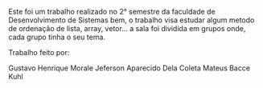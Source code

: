 Este foi um trabalho realizado no 2° semestre da faculdade de Desenvolvimento de Sistemas
bem, o trabalho visa estudar algum metodo de ordenação de lista, array, vetor... 
a sala foi dividida em grupos onde, cada grupo tinha o seu tema.

Trabalho feito por:

Gustavo Henrique Morale
Jeferson Aparecido Dela Coleta
Mateus Bacce Kuhl

